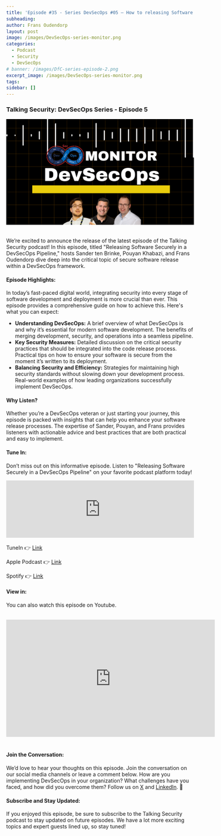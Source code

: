 ```yaml
---
title: 'Episode #35 - Series DevSecOps #05 – How to releasing Software Securely'
subheading: 
author: Frans Oudendorp
layout: post
image: /images/DevSecOps-series-monitor.png
categories:
  - Podcast
  - Security
  - DevSecOps
# banner: /images/DfC-series-episode-2.png
excerpt_image: /images/DevSecOps-series-monitor.png
tags: 
sidebar: []
---
```


### Talking Security: DevSecOps Series - Episode 5

<div>
  <img width="600" src="/images/DevSecOps-series-monitor.png" >
</div> <br>

We’re excited to announce the release of the latest episode of the Talking Security podcast! In this episode, titled "Releasing Software Securely in a DevSecOps Pipeline," hosts Sander ten Brinke, Pouyan Khabazi, and Frans Oudendorp dive deep into the critical topic of secure software release within a DevSecOps framework.

#### Episode Highlights:
In today’s fast-paced digital world, integrating security into every stage of software development and deployment is more crucial than ever. This episode provides a comprehensive guide on how to achieve this. Here's what you can expect:

- **Understanding DevSecOps:**
A brief overview of what DevSecOps is and why it’s essential for modern software development.
The benefits of merging development, security, and operations into a seamless pipeline.
- **Key Security Measures:**
Detailed discussion on the critical security practices that should be integrated into the code release process.
Practical tips on how to ensure your software is secure from the moment it’s written to its deployment.
- **Balancing Security and Efficiency:**
Strategies for maintaining high security standards without slowing down your development process.
Real-world examples of how leading organizations successfully implement DevSecOps.

#### Why Listen?
Whether you’re a DevSecOps veteran or just starting your journey, this episode is packed with insights that can help you enhance your software release processes. The expertise of Sander, Pouyan, and Frans provides listeners with actionable advice and best practices that are both practical and easy to implement.

#### Tune In:
Don’t miss out on this informative episode. Listen to "Releasing Software Securely in a DevSecOps Pipeline" on your favorite podcast platform today!


<iframe src="https://player.rss.com/talking-security/1490995?theme=dark" title="#35 - DevSecOps Series – How to releasing Software Securely in a DevSecOps Pipeline?" width="100%" height="154px" frameborder="0" allow="accelerometer; autoplay; clipboard-write; encrypted-media; gyroscope; picture-in-picture" allowfullscreen scrolling="no"><a href="https://rss.com/podcasts/talking-security/1490995">#35 - DevSecOps Series – How to releasing Software Securely in a DevSecOps Pipeline?</a></iframe>
<br>


TuneIn 👉 [Link][tunein-podcast]

Apple Podcast 👉 [Link][apple-podcast]

Spotify 👉 [Link][spotify]


#### View in:
You can also watch this episode on Youtube.

<br>
<center>
<iframe width="560" height="315" src="https://www.youtube.com/embed/BVsBLAh8b3A?si=gAKRSvwgtOxZfXXD" title="YouTube video player" frameborder="0" allow="accelerometer; autoplay; clipboard-write; encrypted-media; gyroscope; picture-in-picture; web-share" referrerpolicy="strict-origin-when-cross-origin" allowfullscreen></iframe>
</center>
<br>

#### Join the Conversation:
We’d love to hear your thoughts on this episode. Join the conversation on our social media channels or leave a comment below. How are you implementing DevSecOps in your organization? What challenges have you faced, and how did you overcome them? Follow us on [X][twitter] and [LinkedIn][linkedin]. 👋

#### Subscribe and Stay Updated:
If you enjoyed this episode, be sure to subscribe to the Talking Security podcast to stay updated on future episodes. We have a lot more exciting topics and expert guests lined up, so stay tuned!











[spotify]: https://open.spotify.com/episode/2GZqscFFpWojlXPkF4Cutm
[apple-podcast]: https://podcasts.apple.com/us/podcast/35-devsecops-series-how-to-releasing-software-securely/id1653147812?i=1000656952063
[tunein-podcast]: #
[twitter]: https://twitter.com/SecurityTalking
[linkedin]: https://www.linkedin.com/company/talkingsecurity-podcast
[youtube]: https://www.youtube.com/@TalkingSecurity
[linkedin-frans]: https://www.linkedin.com/in/fransoudendorp/
[linkedin-pouyan]: https://www.linkedin.com/in/pkhabazi/
[linkedin-sander]: https://www.linkedin.com/in/stenbrinke/

